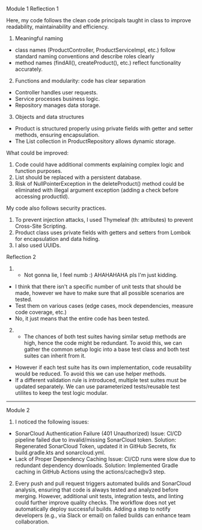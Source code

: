 Module 1
Reflection 1

Here, my code follows the clean code principals taught in class to improve readability, maintainability and efficiency.

1. Meaningful naming 
- class names (ProductController, ProductServiceImpl, etc.) follow standard naming conventions and describe roles clearly
- method names (findAll(), createProduct(), etc.) reflect functionality accurately.
2. Functions and modularity: code has clear separation 
- Controller handles user requests.
- Service processes business logic.
- Repository manages data storage.
3. Objects and data structures
- Product is structured properly using private fields with getter and setter methods, ensuring encapsulation.
- The List<Product> collection in ProductRepository allows dynamic storage.

What could be improved:
1. Code could have additional comments explaining complex logic and function purposes.
2. List<Product> should be replaced with a persistent database.
3. Risk of NullPointerException in the deleteProduct() method could be eliminated with illegal argument exception (adding a check before accessing productId).

My code also follows security practices.
1. To prevent injection attacks, I used Thymeleaf (th: attributes) to prevent Cross-Site Scripting.
2. Product class uses private fields with getters and setters from Lombok for encapsulation and data hiding.
3. I also used UUIDs.

Reflection 2
1. - Not gonna lie, I feel numb :) AHAHAHAHA pls I'm just kidding.
- I think that there isn't a specific number of unit tests that should be made, however we have to make sure that all possible scenarios are tested.
- Test them on various cases (edge cases, mock dependencies, measure code coverage, etc.)
- No, it just means that the entire code has been tested.

2. - The chances of both test suites having similar setup methods are high, hence the code might be redundant. To avoid this, we can gather the common setup logic into a base test class and both test suites can inherit from it.
- However if each test suite has its own implementation, code reusability would be reduced. To avoid this we can use helper methods.
- If a different validation rule is introduced, multiple test suites must be updated separately. We can use parameterized tests/reusable test utilites to keep the test logic modular.

----------------------------------------------------------------------------------------------------------------------------------------------------------------------
Module 2
1. I noticed the following issues:
- SonarCloud Authentication Failure (401 Unauthorized)
Issue: CI/CD pipeline failed due to invalid/missing SonarCloud token.
Solution: Regenerated SonarCloud Token, updated it in GitHub Secrets, fix build.gradle.kts and sonarcloud.yml.
- Lack of Proper Dependency Caching
Issue: CI/CD runs were slow due to redundant dependency downloads.
Solution: Implemented Gradle caching in GitHub Actions using the actions/cache@v3 step.

2. Every push and pull request triggers automated builds and SonarCloud analysis, ensuring that code is always tested and analyzed before merging. However, additional unit tests, integration tests, and linting could further improve quality checks.
   The workflow does not yet automatically deploy successful builds. Adding a step to notify developers (e.g., via Slack or email) on failed builds can enhance team collaboration.